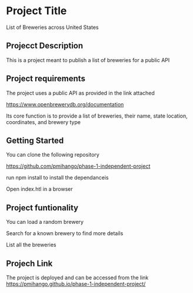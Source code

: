 
# Project Title

List of Breweries across United States

## Projecct Description

This is a project meant to publish a list of breweries for a public API

## Project requirements
The project uses a public API as provided in the link attached

https://www.openbrewerydb.org/documentation

Its core function is to provide a list of breweries, their name, state location, coordinates, and brewery type

## Getting Started

You can clone the following repository

https://github.com/pmihango/phase-1-independent-project 

run npm install to install the dependanceis 

Open index.htl in a browser

## Project funtionality

You can load a random brewery

Search for a known brewery to find more details

List all the breweries 

## Projech Link
The project is deployed and can be accessed from the link https://pmihango.github.io/phase-1-independent-project/
